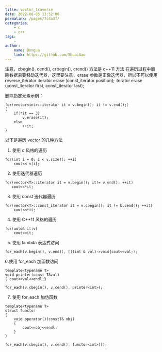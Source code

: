 ```yaml
---
title: vector_traverse
date: 2022-06-05 13:52:08
permalink: /pages/7c4a3f/
categories:
    - c
    - c++
tags:
    -
author:
    name: Dongua
    link: https://github.com/ShuaiGao
---
```


注意，cbegin(), cend(), crbegin(), crend() 方法是 c++11 方法
在遍历过程中删除数据需要移动迭代器，这里要注意，erase 参数是正像迭代器，所以不可以使用 reverse_iterator
iterator erase (const_iterator position);
iterator erase (const_iterator first, const_iterator last);

删除指定元素示例：

```
for(vector<int>::iterator it = v.begin(); it != v.end();)
{
    if(*it == 3)
        v.erase(it);
    else
        ++it;
}
```

以下是遍历 vector 的几种方法

1. 使用 c 风格的遍历

```
for(int i = 0; i < v.size(); ++i)
    cout<< v[i];
```

2. 使用迭代器遍历

```
for(vector<T>::iterator it = v.begin(); it!= v.end(); ++it)
   cout<<*it;
```

3. 使用 const 迭代器遍历

```
for(vector<T>::const_iterator it = v.cbegin(); it != b.cend(); ++it)
    cout<<*it;
```

4. 使用 C++11 风格的遍历

```
for(auto& it:v)
    cout<<it;
```

5. 使用 lambda 表达式访问

```
for_each(v.begin(), v.end(), [](int & val)->void{cout<<val;);
```

6.使用 for_each 加函数访问

```
template<typename T>
void printer(const T&val)
{ cout<<val<<endl;}

for_each(v.cbegin(), v.cend(), printer<int>);
```

7. 使用 for_each 加仿函数

```
template<typename T>
struct functor
{
    void operator()(constT& obj)
    {
        cout<<obj<<endl;
    }
}

for_each(v.cbegin(), v.cend(), functor<int>());
```
